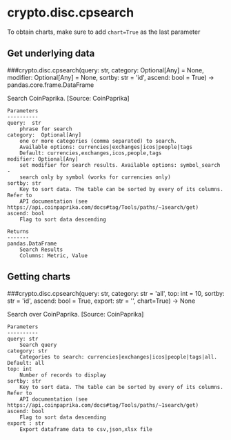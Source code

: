# crypto.disc.cpsearch

To obtain charts, make sure to add `chart=True` as the last parameter

## Get underlying data 
###crypto.disc.cpsearch(query: str, category: Optional[Any] = None, modifier: Optional[Any] = None, sortby: str = 'id', ascend: bool = True) -> pandas.core.frame.DataFrame

Search CoinPaprika. [Source: CoinPaprika]

    Parameters
    ----------
    query:  str
        phrase for search
    category:  Optional[Any]
        one or more categories (comma separated) to search.
        Available options: currencies|exchanges|icos|people|tags
        Default: currencies,exchanges,icos,people,tags
    modifier: Optional[Any]
        set modifier for search results. Available options: symbol_search -
        search only by symbol (works for currencies only)
    sortby: str
        Key to sort data. The table can be sorted by every of its columns. Refer to
        API documentation (see https://api.coinpaprika.com/docs#tag/Tools/paths/~1search/get)
    ascend: bool
        Flag to sort data descending

    Returns
    -------
    pandas.DataFrame
        Search Results
        Columns: Metric, Value

## Getting charts 
###crypto.disc.cpsearch(query: str, category: str = 'all', top: int = 10, sortby: str = 'id', ascend: bool = True, export: str = '', chart=True) -> None

Search over CoinPaprika. [Source: CoinPaprika]

    Parameters
    ----------
    query: str
        Search query
    category: str
        Categories to search: currencies|exchanges|icos|people|tags|all. Default: all
    top: int
        Number of records to display
    sortby: str
        Key to sort data. The table can be sorted by every of its columns. Refer to
        API documentation (see https://api.coinpaprika.com/docs#tag/Tools/paths/~1search/get)
    ascend: bool
        Flag to sort data descending
    export : str
        Export dataframe data to csv,json,xlsx file
